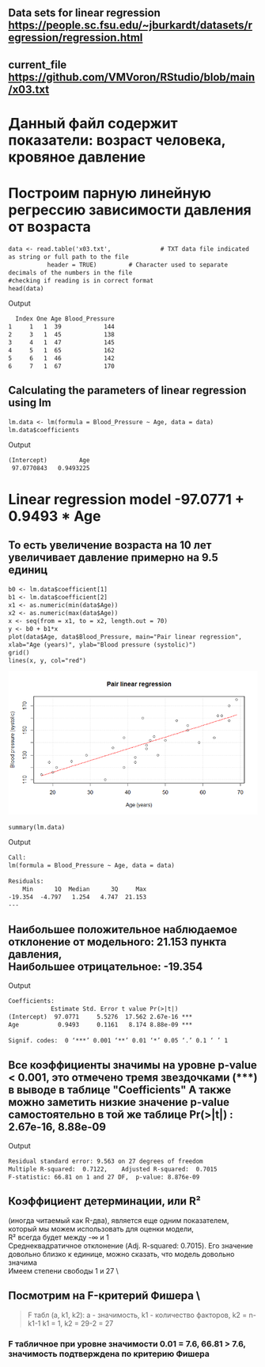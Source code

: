 ## Data sets for linear regression https://people.sc.fsu.edu/~jburkardt/datasets/regression/regression.html
## current_file https://github.com/VMVoron/RStudio/blob/main/x03.txt
# Данный файл содержит показатели: возраст человека, кровяное давление
# Построим парную линейную регрессию зависимости давления от возраста 
```{r}
data <- read.table('x03.txt',              # TXT data file indicated as string or full path to the file
           header = TRUE)         # Character used to separate decimals of the numbers in the file
#checking if reading is in correct format
head(data)
```
 Output
```{r}
  Index One Age Blood_Pressure
1     1   1  39            144
2     3   1  45            138
3     4   1  47            145
4     5   1  65            162
5     6   1  46            142
6     7   1  67            170
```
## Calculating the parameters of linear regression using lm
```{r}
lm.data <- lm(formula = Blood_Pressure ~ Age, data = data)
lm.data$coefficients
```
 Output
```{r}
(Intercept)         Age 
 97.0770843   0.9493225
 ```
# Linear regression model -97.0771 + 0.9493 * Age
## То есть увеличение возраста на 10 лет увеличивает давление примерно на 9.5 единиц
```{r}
b0 <- lm.data$coefficient[1]
b1 <- lm.data$coefficient[2]
x1 <- as.numeric(min(data$Age))
x2 <- as.numeric(max(data$Age))
x <- seq(from = x1, to = x2, length.out = 70)
y <- b0 + b1*x
plot(data$Age, data$Blood_Pressure, main="Pair linear regression", xlab="Age (years)", ylab="Blood pressure (systolic)")
grid()
lines(x, y, col="red")
```
![png](https://github.com/VMVoron/RStudio/blob/main/LM.png)
```{r}
summary(lm.data)
```
Output
```{r}
Call:
lm(formula = Blood_Pressure ~ Age, data = data)

Residuals:
    Min      1Q  Median      3Q     Max 
-19.354  -4.797   1.254   4.747  21.153 
---
```

Наибольшее положительное наблюдаемое отклонение от модельного: 21.153 пункта давления, \
Наибольшее отрицательное: -19.354
---
Output
```{r}
Coefficients:
            Estimate Std. Error t value Pr(>|t|)    
(Intercept)  97.0771     5.5276  17.562 2.67e-16 ***
Age           0.9493     0.1161   8.174 8.88e-09 ***

Signif. codes:  0 ‘***’ 0.001 ‘**’ 0.01 ‘*’ 0.05 ‘.’ 0.1 ‘ ’ 1
```
Все коэффициенты значимы на уровне p-value < 0.001, это отмечено тремя звездочками (***) в выводе в таблице "Coefficients"
А также можно заметить низкие значение p-value самостоятельно в той же таблице Pr(>|t|) : 2.67e-16, 8.88e-09
---
Output
```{r}
Residual standard error: 9.563 on 27 degrees of freedom
Multiple R-squared:  0.7122,	Adjusted R-squared:  0.7015 
F-statistic: 66.81 on 1 and 27 DF,  p-value: 8.876e-09
```

## Коэффициент детерминации, или R² 
(иногда читаемый как R-два), является еще одним показателем, который мы можем использовать для оценки модели, \
R² всегда будет между -∞ и 1 \
Среднеквадратичное отклонение (Adj. R-squared: 0.7015). Его значение довольно близко к единице, можно сказать, что модель довольно значима\
Имеем степени свободы 1 и 27 \
## Посмотрим на F-критерий Фишера \
> F табл (a, k1, k2): a - значимость, k1 - количество факторов, k2 = n-k1-1
> k1 = 1, k2 = 29-2 = 27
### F табличное при уровне значимости 0.01 = 7.6, 66.81 > 7.6, значимость подтверждена по критерию Фишера
```
 ```
